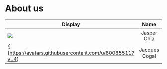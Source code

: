 # About us

| Display                                             |      Name       |               Github Profile                |
|-----------------------------------------------------|:---------------:|:-------------------------------------------:|
| ![](https://via.placeholder.com/100.png?text=Photo) |   Jasper Chia   |  [Github](https://github.com/jasperchia)   |
| !](https://avatars.githubusercontent.com/u/80085511?v=4) |   Jacques Cogal   |  [Github (https://github.com/jacquescogal)   |